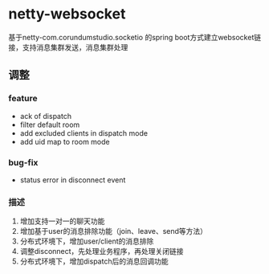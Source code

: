 # netty-websocket
基于netty-com.corundumstudio.socketio 的spring boot方式建立websocket链接，支持消息集群发送，消息集群处理

## 调整
### feature
- ack of dispatch
- filter default room
- add excluded clients in dispatch mode
- add uid map to room mode

### bug-fix
- status error in disconnect event


### 描述
1. 增加支持一对一的聊天功能
2. 增加基于user的消息排除功能（join、leave、send等方法）
3. 分布式环境下，增加user/client的消息排除
4. 调整disconnect，先处理业务程序，再处理关闭链接
5. 分布式环境下，增加dispatch后的消息回调功能
